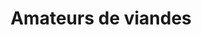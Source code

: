 ---
title: "Amateurs de viandes"
description: "pepperoni, bacon, jambon & saucisse"
price_s: "14"
price_m: "20"
price_l: "24"
price_xl: "28"
weight: "13"
hidden: true
---
